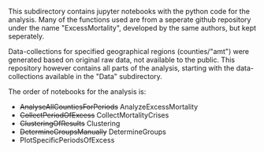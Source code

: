 This subdirectory contains jupyter notebooks with the python code for the analysis.
Many of the functions used are from a seperate github repository under the name "ExcessMortality", developed by the same authors, but kept seperately.

Data-collections for specified geographical regions (counties/"amt") were generated based on original raw data, not available to the public. 
This repository however contains all parts of the analysis, starting with the data-collections available in the "Data" subdirectory. 

The order of notebooks for the analysis is:
* ~~AnalyseAllCountiesForPeriods~~ AnalyzeExcessMortality
* ~~CollectPeriodOfExcess~~ CollectMortalityCrises
* ~~ClusteringOfResults~~ Clustering
* ~~DetermineGroupsManually~~ DetermineGroups
* PlotSpecificPeriodsOfExcess